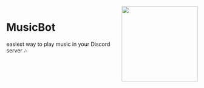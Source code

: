 <img align="right" src="https://cdn.discordapp.com/avatars/478287039016468491/9bb419c9a513e900ab6aa91868761598.png" height="200" width="200">

# MusicBot
easiest way to play music in your Discord server 🎶
